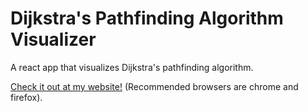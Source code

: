 # Dijkstra's Pathfinding Algorithm Visualizer

A react app that visualizes Dijkstra's pathfinding algorithm.

[Check it out at my website!](http://pathfinder.aryanshah.tech/) (Recommended browsers are chrome and firefox).
